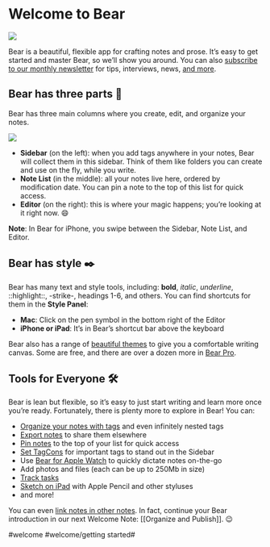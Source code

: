 # Welcome to Bear
![](assets/img/arctic-1.jpg)

Bear is a beautiful, flexible app for crafting notes and prose. It’s easy to get started and master Bear, so we’ll show you around. You can also [subscribe to our monthly newsletter](http://eepurl.com/dvs38P) for tips, interviews, news, [and more](https://bear.app/faq/).

## Bear has three parts 🐻
Bear has three main columns where you create, edit, and organize your notes.

![](testpost/Bear%203%20columns.png)


* **Sidebar** (on the left): when you add tags anywhere in your notes, Bear will collect them in this sidebar. Think of them like folders you can create and use on the fly, while you write.
* **Note List** (in the middle): all your notes live here, ordered by modification date. You can pin a note to the top of this list for quick access.
* **Editor** (on the right): this is where your magic happens; you’re looking at it right now. 😄

**Note**: In Bear for iPhone, you swipe between the Sidebar, Note List, and Editor.

## Bear has style ✒️
Bear has many text and style tools, including: **bold**, _italic_, _underline_, ::highlight::, -strike-, headings 1-6, and others. You can find shortcuts for them in the **Style Panel**:

* **Mac**: Click on the pen symbol in the bottom right of the Editor
* **iPhone or iPad**: It’s in Bear’s shortcut bar above the keyboard

Bear also has a range of [beautiful themes](bear://x-callback-url/open-themes) to give you a comfortable writing canvas. Some are free, and there are over a dozen more in [Bear Pro](bear://x-callback-url/open-bear-pro).

## Tools for Everyone 🛠
Bear is lean but flexible, so it’s easy to just start writing and learn more once you’re ready. Fortunately, there is plenty more to explore in Bear! You can:

* [Organize your notes with tags](https://blog.bear.app/2017/08/bear-tips-organize-notes-with-tags-and-infinite-nested-tags/) and even infinitely nested tags
* [Export notes](https://blog.bear.app/2017/08/bear-tips-turn-your-notes-into-pdf-jpg-and-more/) to share them elsewhere
* [Pin notes](https://blog.bear.app/2017/09/bear-tips-pin-notes-to-the-top-to-stay-on-task/) to the top of your list for quick access
* [Set TagCons](https://blog.bear.app/2018/08/bear-tips-make-your-important-tags-stand-out-with-tagcons/) for important tags to stand out in the Sidebar
* Use [Bear for Apple Watch](https://bear.app/faq/Bear%20for%20Apple%20Watch%20overview/) to quickly dictate notes on-the-go
* Add photos and files (each can be up to 250Mb in size)
* [Track tasks](https://blog.bear.app/2017/02/bear-tips-check-your-task-progress/)
* [Sketch on iPad](https://bear.app/faq/Attachments/Add%20Sketches%20to%20your%20notes/) with Apple Pencil and other styluses
* and more!

You can even [link notes in other notes](https://blog.bear.app/2017/03/bear-tips-link-notes-for-fun-and-profit/). In fact, continue your Bear introduction in our next Welcome Note: [[Organize and Publish]]. 😉

#welcome #welcome/getting started#
